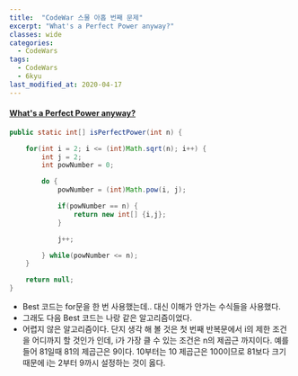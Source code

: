 ```yaml
---
title:  "CodeWar 스물 아홉 번째 문제"
excerpt: "What's a Perfect Power anyway?"
classes: wide
categories:
  - CodeWars
tags:
  - CodeWars
  - 6kyu
last_modified_at: 2020-04-17
---
```


#### [What's a Perfect Power anyway?](https://www.codewars.com/kata/54d4c8b08776e4ad92000835)

```java
public static int[] isPerfectPower(int n) {

    for(int i = 2; i <= (int)Math.sqrt(n); i++) {
        int j = 2;
        int powNumber = 0;

        do {
            powNumber = (int)Math.pow(i, j);

            if(powNumber == n) {
                return new int[] {i,j};
            }

            j++;

        } while(powNumber <= n);
    }

    return null;
}
```

* Best 코드는 for문을 한 번 사용했는데.. 대신 이해가 안가는 수식들을 사용했다.
* 그래도 다음 Best 코드는 나랑 같은 알고리즘이었다.
* 어렵지 않은 알고리즘이다. 단지 생각 해 볼 것은 첫 번째 반복문에서 i의 제한 조건을 어디까지 할 것인가 인데, i가 가장 클 수 있는 조건은 n의 제곱근 까지이다. 예를 들어 81일때 81의 제곱근은 9이다. 10부터는 10 제곱근은 100이므로 81보다 크기 때문에 i는 2부터 9까시 설정하는 것이 옳다.